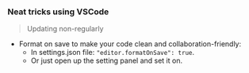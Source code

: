 ### Neat tricks using VSCode

> Updating non-regularly

- Format on save to make your code clean and collaboration-friendly:
  - In settings.json file: `"editor.formatOnSave": true`.
  - Or just open up the setting panel and set it on.
